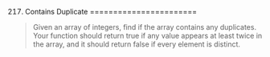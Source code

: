 217. Contains Duplicate
=======================

> Given an array of integers, find if the array contains any duplicates. Your function should return true if any value appears at least twice in the array, and it should return false if every element is distinct.
